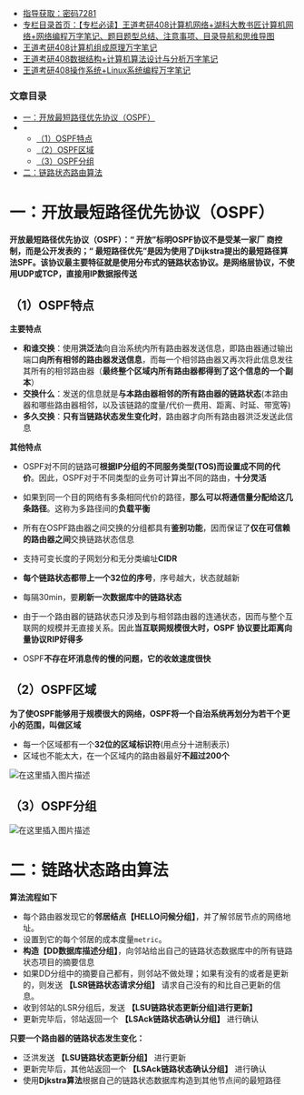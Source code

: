  

- [指导获取：密码7281](https://url18.ctfile.com/f/22722418-803125355-edf378)
- [专栏目录首页：【专栏必读】王道考研408计算机网络+湖科大教书匠计算机网络+网络编程万字笔记、题目题型总结、注意事项、目录导航和思维导图](https://zhangxing-tech.blog.csdn.net/article/details/125668174)
- [王道考研408计算机组成原理万字笔记](https://zhangxing-tech.blog.csdn.net/article/details/120664162?spm=1001.2014.3001.5502)
- [王道考研408数据结构+计算机算法设计与分析万字笔记](https://blog.csdn.net/qq_39183034/article/details/121501138?spm=1001.2014.3001.5501)
- [王道考研408操作系统+Linux系统编程万字笔记](https://zhangxing-tech.blog.csdn.net/article/details/121004242?spm=1001.2014.3001.5502)

### 文章目录

- [一：开放最短路径优先协议（OSPF）](#OSPF_9)
- - [（1）OSPF特点](#1OSPF_15)
  - [（2）OSPF区域](#2OSPF_39)
  - [（3）OSPF分组](#3OSPF_49)
- [二：链路状态路由算法](#_59)

# 一：开放最短路径优先协议（OSPF）

**开放最短路径优先协议（OSPF）：“ 开放”标明OSPF协议不是受某一家厂 商控制，而是公开发表的；“ 最短路径优先”是因为使用了Dijkstra提出的最短路径算法SPF。该协议最主要特征就是使用分布式的链路状态协议。是网络层协议，不使用UDP或TCP，直接用IP数据报传送**

## （1）OSPF特点

**主要特点**

- **和谁交换**：使用**洪泛法**向自治系统内所有路由器发送信息，即路由器通过输出端口**向所有相邻的路由器发送信息**，而每一个相邻路由器又再次将此信息发往其所有的相邻路由器（**最终整个区域内所有路由器都得到了这个信息的一个副本**）
- **交换什么**：发送的信息就是**与本路由器相邻的所有路由器的链路状态**\(本路由器和哪些路由器相邻，以及该链路的度量/代价一费用、距离、时延、带宽等\)
- **多久交换**：**只有当链路状态发生变化时**，路由器才向所有路由器洪泛发送此信息

**其他特点**

- OSPF对不同的链路可**根据IP分组的不同服务类型\(TOS\)而设置成不同的代价**。因此，OSPF对于不同类型的业务可计算出不同的路由，**十分灵活**

- 如果到同一个目的网络有多条相同代价的路径，**那么可以将通信量分配给这几条路径**。这称为多路径间的**负载平衡**

- 所有在OSPF路由器之间交换的分组都具有**鉴别功能**，因而保证了**仅在可信赖的路由器之间**交换链路状态信息

- 支持可变长度的子网划分和无分类编址**CIDR**

- **每个链路状态都带上一个32位的序号**，序号越大，状态就越新

- 每隔30min，要**刷新一次数据库中的链路状态**

- 由于一个路由器的链路状态只涉及到与相邻路由器的连通状态，因而与整个互联网的规模并无直接关系。因此**当互联网规模很大时，OSPF 协议要比距离向量协议RIP好得多**

- OSPF**不存在坏消息传的慢的问题，它的收敛速度很快**

## （2）OSPF区域

**为了使OSPF能够用于规模很大的网络，OSPF将一个自治系统再划分为若干个更小的范围，叫做区域**

- 每一个区域都有一个**32位的区域标识符**\(用点分十进制表示\)
- 区域也不能太大，在一个区域内的路由器最好**不超过200个**

![在这里插入图片描述](https://ziquyun.com/main/csdn/img?url=https%3A%2F%2Fimg-blog.csdnimg.cn%2Fc1f2d1f64fff4d83a3c87cd427c3ecc0.png&rfUrl=https%3A%2F%2Fzhangxing-tech.blog.csdn.net%2Farticle%2Fdetails%2F125471115)

## （3）OSPF分组

![在这里插入图片描述](https://ziquyun.com/main/csdn/img?url=https%3A%2F%2Fimg-blog.csdnimg.cn%2F7f8c62a815bf4af2aa545cbc3fb104b3.png&rfUrl=https%3A%2F%2Fzhangxing-tech.blog.csdn.net%2Farticle%2Fdetails%2F125471115)

# 二：链路状态路由算法

**算法流程如下**

- 每个路由器发现它的**邻居结点【HELLO问候分组】**，并了解邻居节点的网络地址。
- 设置到它的每个邻居的成本度量`metric`。
- **构造【DD数据库描述分组】**，向邻站给出自己的链路状态数据库中的所有链路状态项目的摘要信息
- 如果DD分组中的摘要自己都有，则邻站不做处理；如果有没有的或者是更新的，则发送 **【LSR链路状态请求分组】** 请求自己没有的和比自己更新的信息。
- 收到邻站的LSR分组后，发送 **【LSU链路状态更新分组\]进行更新】**
- 更新完毕后，邻站返回一个 **【LSAck链路状态确认分组】** 进行确认

**只要一个路由器的链路状态发生变化：**

- 泛洪发送 **【LSU链路状态更新分组】** 进行更新
- 更新完毕后，其他站返回一个 **【LSAck链路状态确认分组】** 进行确认
- 使用**Djkstra算法**根据自己的链路状态数据库构造到其他节点间的最短路径